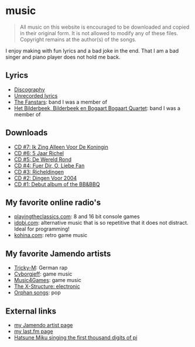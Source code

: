 # music

> All music on this website is encouraged to be downloaded and copied in their original form.
> It is not allowed to modify any of these files.
> Copyright remains at the author(s) of the songs.

I enjoy making with fun lyrics and a bad joke in the end.
That I am a bad singer and piano player does not hold me back.

## Lyrics

 * [Discography](Discography.md)
 * [Unrecorded lyrics](UnrecordedLyrics.md)
 * [The Fanstars](TheFanstars.md): band I was a member of
 * [Het Bilderbeek, Bilderbeek en Bogaart Bogaart Quartet](Quartet.md): band I was a member of

## Downloads

 * [CD #7: Ik Zing Alleen Voor De Koningin](https://github.com/richelbilderbeek/IkZingAlleenVoorDeKoningin)
 * [CD #6: 5 Jaar Richel](https://github.com/richelbilderbeek/VijfJaarRichel)
 * [CD #5: De Wereld Rond](MusicCd5.htm)
 * [CD #4: Fuer Dir, O, Liebe Fan](MusicCd4.htm)
 * [CD #3: Richeldingen](MusicCd3.htm)
 * [CD #2: Dingen Voor 2004](MusicCd2.htm)
 * [CD #1: Debut album of the BB&BBQ](MusicCd1.htm)

## My favorite online radio's

 * [playingtheclassics.com](playingtheclassics.com): 8 and 16 bit console games
 * [idobi.com](http://idobi.com): alternative music that is so repetitive that it does not distract. Ideal for programming!
 * [kohina.com](http://www.kohina.com/): retro game music

## My favorite Jamendo artists

 * [Tricky-M](http://www.trickym.de.tl): German rap
 * [Cyborgjeff](http://www.studio-quena.be/cyborgjeff/blog): game music
 * [Music4Games](http://licensetothrillmusic.com): game music
 * [The X-Structure: electronic](http://thexstructure.com)
 * [Orphan songs](http://www.orphansongs.com): pop

## External links

 * [my Jamendo artist
    page](http://www.jamendo.com/en/artist/Richel_Bilderbeek)
 * [my last.fm page](http://www.last.fm/music/Richel+Bilderbeek)
 * [Hatsune Miku singing the first thousand digits of
    pi](https://www.youtube.com/watch?v=TRR0H5NNfKs)
